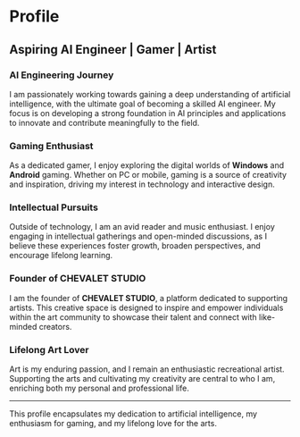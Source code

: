 # Profile

## Aspiring AI Engineer | Gamer | Artist

### AI Engineering Journey
I am passionately working towards gaining a deep understanding of artificial intelligence, with the ultimate goal of becoming a skilled AI engineer. My focus is on developing a strong foundation in AI principles and applications to innovate and contribute meaningfully to the field.

### Gaming Enthusiast
As a dedicated gamer, I enjoy exploring the digital worlds of **Windows** and **Android** gaming. Whether on PC or mobile, gaming is a source of creativity and inspiration, driving my interest in technology and interactive design.

### Intellectual Pursuits
Outside of technology, I am an avid reader and music enthusiast. I enjoy engaging in intellectual gatherings and open-minded discussions, as I believe these experiences foster growth, broaden perspectives, and encourage lifelong learning.

### Founder of CHEVALET STUDIO
I am the founder of **CHEVALET STUDIO**, a platform dedicated to supporting artists. This creative space is designed to inspire and empower individuals within the art community to showcase their talent and connect with like-minded creators.

### Lifelong Art Lover
Art is my enduring passion, and I remain an enthusiastic recreational artist. Supporting the arts and cultivating my creativity are central to who I am, enriching both my personal and professional life.

--- 

This profile encapsulates my dedication to artificial intelligence, my enthusiasm for gaming, and my lifelong love for the arts.
